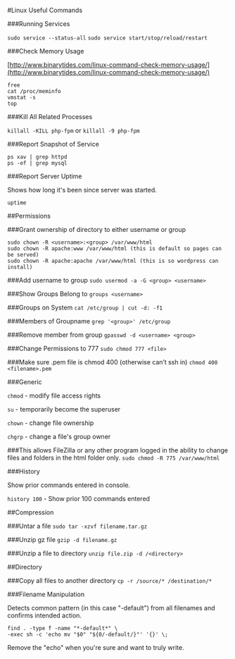 #Linux Useful Commands

###Running Services

```sudo service --status-all```
```sudo service start/stop/reload/restart```

###Check Memory Usage

[http://www.binarytides.com/linux-command-check-memory-usage/](http://www.binarytides.com/linux-command-check-memory-usage/)

```
free
cat /proc/meminfo
vmstat -s
top
```

###Kill All Related Processes

```killall -KILL php-fpm``` or ```killall -9 php-fpm```

###Report Snapshot of Service
```
ps xav | grep httpd
ps -ef | grep mysql
```

###Report Server Uptime

Shows how long it's been since server was started.

```
uptime
```

##Permissions

###Grant ownership of directory to either username or group

```
sudo chown -R <username>:<group> /var/www/html
sudo chown -R apache:www /var/www/html (this is default so pages can be served)
sudo chown -R apache:apache /var/www/html (this is so wordpress can install)
```

###Add username to group
```sudo usermod -a -G <group> <username>```

###Show Groups Belong to
```groups <username>```

###Groups on System
```cat /etc/group | cut -d: -f1```

###Members of Groupname
```grep '<group>' /etc/group```

###Remove member from group
```gpasswd -d <username> <group>```

###Change Permissions to 777
```sudo chmod 777 <file>```

###Make sure .pem file is chmod 400 (otherwise can’t ssh in)
```chmod 400 <filename>.pem```

###Generic

```chmod``` - modify file access rights

```su``` - temporarily become the superuser

```chown``` - change file ownership

```chgrp``` - change a file's group owner

###This allows FileZilla or any other program logged in the ability to change files and folders in the html folder only. 
```sudo chmod -R 775 /var/www/html```

###History

Show prior commands entered in console.

```history 100``` - Show prior 100 commands entered

##Compression

###Untar a file
```sudo tar -xzvf filename.tar.gz```

###Unzip gz file
```gzip -d filename.gz```

###Unzip a file to directory
```unzip file.zip -d /<directory>```

##Directory

###Copy all files to another directory
```cp -r /source/* /destination/*```

###Filename Manipulation

Detects common pattern (in this case "-default") from all filenames and confirms intended action.

```
find . -type f -name "*-default*" \
-exec sh -c 'echo mv "$0" "${0/-default/}"' '{}' \;
```

Remove the "echo" when you're sure and want to truly write.
